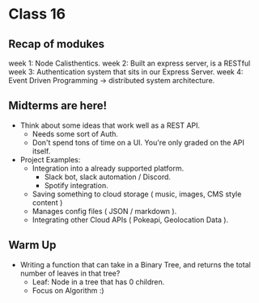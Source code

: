 # Class 16

## Recap of modukes
  week 1: Node Calisthentics.
  week 2: Built an express server, is a RESTful
  week 3: Authentication system that sits in our Express Server.
  week 4: Event Driven Programming -> distributed system architecture.

## Midterms are here!
  - Think about some ideas that work well as a REST API.
    - Needs some sort of Auth.
    - Don't spend tons of time on a UI.  You're only graded on the API itself.
  -  Project Examples:
     -  Integration into a already supported platform.
        -  Slack bot, slack automation / Discord.
        -  Spotify integration.
     -  Saving something to cloud storage ( music, images, CMS style content )
     -  Manages config files ( JSON / markdown ).
     -  Integrating other Cloud APIs ( Pokeapi, Geolocation Data ).

## Warm Up

- Writing a function that can take in a Binary Tree, and returns the total number of leaves in that tree?
  - Leaf: Node in a tree that has 0 children.
  - Focus on Algorithm :)